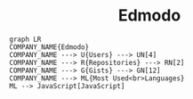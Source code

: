 <h1 align="center">Edmodo</h1>

```mermaid
graph LR
COMPANY_NAME{Edmodo}
COMPANY_NAME ---> U{Users} ---> UN[4]
COMPANY_NAME ---> R{Repositories} ---> RN[2]
COMPANY_NAME ---> G{Gists} ---> GN[12]
COMPANY_NAME ---> ML{Most Used<br>Languages}
ML --> JavaScript[JavaScript]
```
